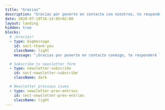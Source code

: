 ```yaml
---
title: "Gracias"
description: "Gracias por ponerte en contacto con nosotros, te responderemos lo antes posible."
date: 2020-07-19T16:14:05+02:00
layout: landing
hidden: true
blocks:
  # ¡Gracias!
  - type: bigmessage
    id: sect-thank-you
    className: light
    message: "¡Gracias por ponerte en contacto conmigo, te responderé lo antes posible!"

  # Subscribe to newsletter form
  - type: newsletter-subscribe
    id: sect-newsletter-subscribe
    className: dark

  # Newsletter previous isues
  - type: newsletter-prev-entries
    id: sect-newsletter-prev-entries
    className: light
---
```

